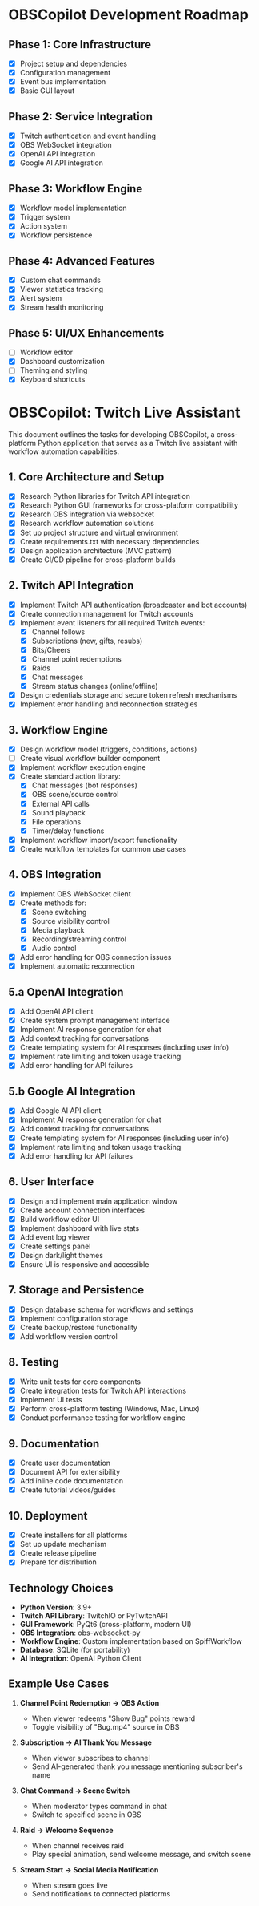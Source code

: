 # OBSCopilot Development Roadmap

## Phase 1: Core Infrastructure
- [x] Project setup and dependencies
- [x] Configuration management
- [x] Event bus implementation
- [x] Basic GUI layout

## Phase 2: Service Integration
- [x] Twitch authentication and event handling
- [x] OBS WebSocket integration
- [x] OpenAI API integration
- [x] Google AI API integration

## Phase 3: Workflow Engine
- [x] Workflow model implementation
- [x] Trigger system
- [x] Action system
- [x] Workflow persistence

## Phase 4: Advanced Features
- [x] Custom chat commands
- [x] Viewer statistics tracking
- [x] Alert system
- [x] Stream health monitoring

## Phase 5: UI/UX Enhancements
- [ ] Workflow editor
- [x] Dashboard customization
- [ ] Theming and styling
- [x] Keyboard shortcuts

# OBSCopilot: Twitch Live Assistant

This document outlines the tasks for developing OBSCopilot, a cross-platform Python application that serves as a Twitch live assistant with workflow automation capabilities.

## 1. Core Architecture and Setup

- [x] Research Python libraries for Twitch API integration
- [x] Research Python GUI frameworks for cross-platform compatibility
- [x] Research OBS integration via websocket
- [x] Research workflow automation solutions
- [x] Set up project structure and virtual environment
- [x] Create requirements.txt with necessary dependencies
- [x] Design application architecture (MVC pattern)
- [x] Create CI/CD pipeline for cross-platform builds

## 2. Twitch API Integration

- [x] Implement Twitch API authentication (broadcaster and bot accounts)
- [x] Create connection management for Twitch accounts
- [x] Implement event listeners for all required Twitch events:
  - [x] Channel follows
  - [x] Subscriptions (new, gifts, resubs)
  - [x] Bits/Cheers
  - [x] Channel point redemptions
  - [x] Raids
  - [x] Chat messages
  - [x] Stream status changes (online/offline)
- [x] Design credentials storage and secure token refresh mechanisms
- [x] Implement error handling and reconnection strategies

## 3. Workflow Engine

- [x] Design workflow model (triggers, conditions, actions)
- [ ] Create visual workflow builder component
- [x] Implement workflow execution engine
- [x] Create standard action library:
  - [x] Chat messages (bot responses)
  - [x] OBS scene/source control
  - [x] External API calls
  - [x] Sound playback
  - [x] File operations
  - [x] Timer/delay functions
- [x] Implement workflow import/export functionality
- [x] Create workflow templates for common use cases

## 4. OBS Integration

- [x] Implement OBS WebSocket client
- [x] Create methods for:
  - [x] Scene switching
  - [x] Source visibility control
  - [x] Media playback
  - [x] Recording/streaming control
  - [x] Audio control
- [x] Add error handling for OBS connection issues
- [x] Implement automatic reconnection

## 5.a OpenAI Integration

- [x] Add OpenAI API client
- [x] Create system prompt management interface
- [x] Implement AI response generation for chat
- [x] Add context tracking for conversations
- [x] Create templating system for AI responses (including user info)
- [x] Implement rate limiting and token usage tracking
- [x] Add error handling for API failures

## 5.b Google AI Integration

- [x] Add Google AI API client
- [x] Implement AI response generation for chat
- [x] Add context tracking for conversations
- [x] Create templating system for AI responses (including user info)
- [x] Implement rate limiting and token usage tracking
- [x] Add error handling for API failures

## 6. User Interface

- [x] Design and implement main application window
- [x] Create account connection interfaces
- [x] Build workflow editor UI
- [x] Implement dashboard with live stats
- [x] Add event log viewer
- [x] Create settings panel
- [x] Design dark/light themes
- [x] Ensure UI is responsive and accessible

## 7. Storage and Persistence

- [x] Design database schema for workflows and settings
- [x] Implement configuration storage
- [x] Create backup/restore functionality
- [x] Add workflow version control

## 8. Testing

- [x] Write unit tests for core components
- [x] Create integration tests for Twitch API interactions
- [x] Implement UI tests
- [x] Perform cross-platform testing (Windows, Mac, Linux)
- [x] Conduct performance testing for workflow engine

## 9. Documentation

- [x] Create user documentation
- [x] Document API for extensibility
- [x] Add inline code documentation
- [x] Create tutorial videos/guides

## 10. Deployment

- [x] Create installers for all platforms
- [x] Set up update mechanism
- [x] Create release pipeline
- [x] Prepare for distribution

## Technology Choices

- **Python Version**: 3.9+
- **Twitch API Library**: TwitchIO or PyTwitchAPI
- **GUI Framework**: PyQt6 (cross-platform, modern UI)
- **OBS Integration**: obs-websocket-py 
- **Workflow Engine**: Custom implementation based on SpiffWorkflow
- **Database**: SQLite (for portability)
- **AI Integration**: OpenAI Python Client

## Example Use Cases

1. **Channel Point Redemption → OBS Action**
   - When viewer redeems "Show Bug" points reward
   - Toggle visibility of "Bug.mp4" source in OBS

2. **Subscription → AI Thank You Message**
   - When viewer subscribes to channel
   - Send AI-generated thank you message mentioning subscriber's name

3. **Chat Command → Scene Switch**
   - When moderator types command in chat
   - Switch to specified scene in OBS

4. **Raid → Welcome Sequence**
   - When channel receives raid
   - Play special animation, send welcome message, and switch scene

5. **Stream Start → Social Media Notification**
   - When stream goes live
   - Send notifications to connected platforms
